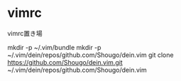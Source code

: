 vimrc
=====

vimrc置き場

mkdir -p ~/.vim/bundle
mkdir -p ~/.vim/dein/repos/github.com/Shougo/dein.vim
git clone https://github.com/Shougo/dein.vim.git ~/.vim/dein/repos/github.com/Shougo/dein.vim
